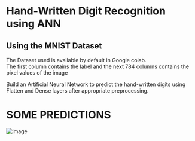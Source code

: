 # Hand-Written Digit Recognition using ANN
## Using the MNIST Dataset
The Dataset used is available by default in Google colab. </br>
The first column contains the label and the next 784 columns contains the pixel values of the image </br></p>

Build an Artificial Neural Network to predict the hand-written digits using Flatten and Dense layers after appropriate preprocessing.

# SOME PREDICTIONS
![image](https://user-images.githubusercontent.com/118126264/213927408-3e55de45-289e-47e9-9d71-da7cbe59fbd7.png)
